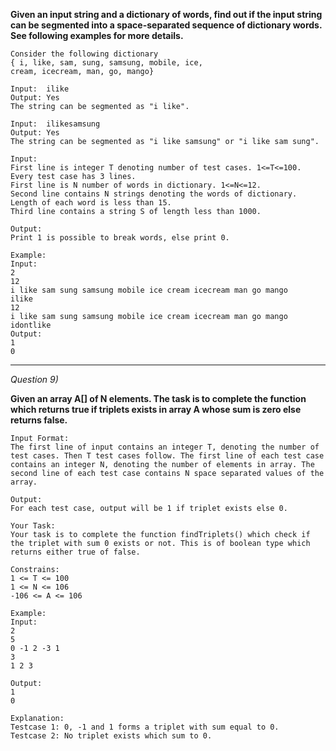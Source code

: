 
**Given an input string and a dictionary of words, find out if the input string can be segmented into a space-separated sequence of dictionary words. See following examples for more details.**

    Consider the following dictionary
    { i, like, sam, sung, samsung, mobile, ice,
    cream, icecream, man, go, mango}

    Input:  ilike
    Output: Yes
    The string can be segmented as "i like".

    Input:  ilikesamsung
    Output: Yes
    The string can be segmented as "i like samsung" or "i like sam sung".

    Input:
    First line is integer T denoting number of test cases. 1<=T<=100.
    Every test case has 3 lines.
    First line is N number of words in dictionary. 1<=N<=12.
    Second line contains N strings denoting the words of dictionary. Length of each word is less than 15.
    Third line contains a string S of length less than 1000.

    Output:
    Print 1 is possible to break words, else print 0.

    Example:
    Input:
    2
    12
    i like sam sung samsung mobile ice cream icecream man go mango
    ilike
    12
    i like sam sung samsung mobile ice cream icecream man go mango
    idontlike
    Output:
    1
    0

---

_Question 9)_

**Given an array A[] of N elements. The task is to complete the function which returns true if triplets exists in array A whose sum is zero else returns false.**

    Input Format:
    The first line of input contains an integer T, denoting the number of test cases. Then T test cases follow. The first line of each test case contains an integer N, denoting the number of elements in array. The second line of each test case contains N space separated values of the array.

    Output:
    For each test case, output will be 1 if triplet exists else 0.

    Your Task:
    Your task is to complete the function findTriplets() which check if the triplet with sum 0 exists or not. This is of boolean type which returns either true of false.

    Constrains:
    1 <= T <= 100
    1 <= N <= 106
    -106 <= A <= 106

    Example:
    Input:
    2
    5
    0 -1 2 -3 1
    3
    1 2 3

    Output:
    1
    0

    Explanation:
    Testcase 1: 0, -1 and 1 forms a triplet with sum equal to 0.
    Testcase 2: No triplet exists which sum to 0.
